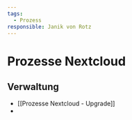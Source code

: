 ```yaml
---
tags:
  - Prozess
responsible: Janik von Rotz
---
```

# Prozesse Nextcloud

## Verwaltung

* [[Prozesse Nextcloud - Upgrade]]
* 